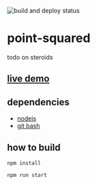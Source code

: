![build and deploy status](https://github.com/ifjGery/point-squared/actions/workflows/main.yml/badge.svg)

# point-squared

todo on steroids

## [live demo](https://ifjgery.github.io/point-squared/)

## dependencies

- [nodejs](https://nodejs.org/en/)
- [git bash](https://gitforwindows.org/)

## how to build

`npm install`

`npm run start`
